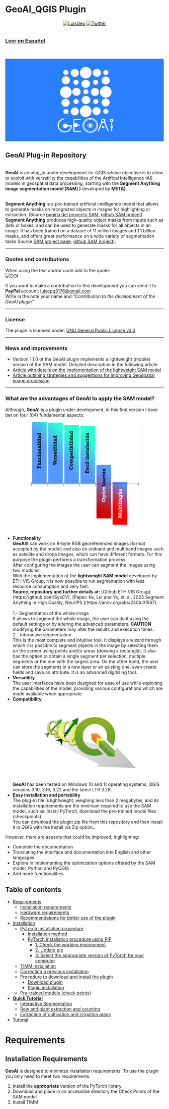 # GeoAI_QGIS Plugin
<table align="center">
    <p align = "center">
      <a href="https://www.linkedin.com/in/luisedpg/"><img alt="LuisGeo" src="https://img.shields.io/badge/AUTOR-Luis%20Eduardo%20Perez%20Graterol-brightgreen"></a>
      <a href="https://twitter.com/intent/tweet?text=Wow:&url=https%3A%2F%2Fgithub.com%2FluisCartoGeo%2FQGIS_Dashboard%2F"><img alt="Twitter" src="https://img.shields.io/twitter/url?label=TWITTER&style=social&url=https%3A%2F%2Ftwitter.com%2FLuiseperezg"></a>
      </P>
</table>

[<h3>Leer en Español</h3>](https://github.com/luisCartoGeo/GeoAI_Plugin/blob/main/README.md)<br>

<center><img style="text-align:center" src="https://github.com/luisCartoGeo/GeoAI_Plugin/blob/main/fondoimagen.png" style="max-width:80%;"></center>
<h2><b>GeoAI Plug-in Repository</b></h2><br>
<STRONG>GeoAI</STRONG> is an plug_in under development for QGIS whose objective is to allow to exploit with versatility the capabilities of the Artifical Intelligence (AI) models
in geospatial data processing, starting with the <strong>Segment Anything image segmentation model (SAM) )</strong> developed by <strong>META)</strong>.<br><br>

<strong>Segment Anything</strong> is a pre-trained artificial intelligence model that allows to generate masks on recognized objects in images for highlighting or extraction.
(Source [pagina del proyecto SAM](https://segment-anything.com/), [github SAM project](https://github.com/facebookresearch/segment-anything)).<br>
<strong>Segment Anything</strong>  produces high-quality object masks from inputs such as dots or boxes, and can be used to generate masks for all objects in an image. 
It has been trained on a dataset of 11 million images and 1.1 billion masks, and offers great performance on a wide variety of segmentation tasks 
Source [SAM project page](https://segment-anything.com/), [github SAM project](https://github.com/facebookresearch/segment-anything)).
<hr></hr>

### Quotes and contributions
When using the text and/or code add to the quote:<br>
[![DOI](https://zenodo.org/badge/DOI/10.5281/zenodo.8313393.svg)](https://doi.org/10.5281/zenodo.8313393)

If you want to make a contribution to this development you can send it to <strong>PayPal</strong> account: luisepg3176@gmail.com<br>
Write in the note your name and <i>"Contribution to the development of the GeoAI plugin"</i><br>
<hr></hr>

### License
The plugin is licensed under: [GNU General Public License v3.0](https://github.com/luisCartoGeo/GeoAI_Plugin/blob/main/LICENSE.txt)
<hr></hr>

### News and improvements
- Version 1.1.0 of the GeoAI plugin implements a lightweight (mobile) version of the SAM model. Detailed description in the following article
- [Article with details on the implementation of the lightweight SAM model](https://www.linkedin.com/pulse/fast-light-sam-now-available-qgis-geoai-plugin-perez-graterol-5dhue%3FtrackingId=skVOVLYfSWS0cqmq8VvKQw%253D%253D/)
- [Article outlining strategies and suggestions for improving Geospatial image processing](https://www.linkedin.com/pulse/how-obtain-better-results-when-capturing-elements-perez-graterol-67yve%3FtrackingId=3z7ZtJOoTGiz5rYGMHqqAQ%253D%253D/)
<hr></hr>

### What are the advantages of GeoAI to apply the SAM model?
Although, <strong>GeoAI</strong> is a plugin under development, in this first version I have bet on four (04) fundamental aspects:
<center><img style="text-align:center" src="https://github.com/luisCartoGeo/GeoAI_Plugin/blob/main/graf_caracte.png" width=350></center>
<br>
<ul>
    <li><strong>Functionality</strong></li>
    <strong>GeoAI</strong>It can work on 8-byte RGB georeferenced images (format accepted by the model) and also on uniband and multiband images such as satellite and drone images, 
     which can have different formats. For this purpose the plugin performs a transformation process.<br>
    After configuring the images the user can segment the images using two modules:<br>
    With the implementation of the <strong>lightweight SAM model</strong> developed by ETH VIS Group, it is now possible to run segmentation with less resource consumption and very fast.<br>
    <b>Source, repository and further details at:</b>
    [Github ETH VIS Group](https://github.com/SysCV), 
    [Paper: Ke, Lei and Ye, et. al, 2023 Segment Anything in High Quality, NeurIPS.](https://arxiv.org/abs/2306.01567).<br><br>
    1.- Segmentation of the whole image<br>
    It allows to segment the whole image, the user can do it using the default settings or by altering the advanced parameters. <strong>CAUTION</strong> modifying the parameters may alter the results and execution times.<br>
    2.-  Interactive segmentation<br>
    This is the most complete and intuitive tool. It displays a wizard through which it is possible to segment objects in the image by selecting them on the screen using points and/or areas (drawing a rectangle). It also has the option to obtain a single segment per selection, multiple segments or the one with the largest area. On the other hand, the user can store the segments in a new layer or an existing one, even create fields and save an attribute. It is an advanced digitizing tool.<br>
    <li><strong>Versatility</strong></li>
    The user interfaces have been designed for ease of use while exploiting the capabilities of the model, providing various configurations which are made available when appropriate.<br>
    <li><strong>Compatibility</strong></li>
    <center><img style="text-align:center" src="https://github.com/luisCartoGeo/GeoAI_Plugin/blob/main/logos.png" width=350></center><br>
    <strong>GeoAI</strong> has been tested on Windows 10 and 11 operating systems, QGIS versions 3.10, 3.16, 3.22 and the latest LTR 3.28.<br>
    <li><strong>Easy installation and portability</strong></li>
    The plug-in file is lightweight, weighing less than 2 megabytes, and its installation requirements are the minimum required to use the SAM model, such as: install PyTorch, download the pre-trained model files (checkpoints).<br>
    You can download the plugin zip file from this repository and then install it in QGIS with the Install via Zip option..<br>
</ul>

However, there are aspects that could be improved, highlighting:
<ul>
    <li>Complete the documentation</li>
    <li>Translating the interface and documentation into English and other languages</li>
    <li>Explore in implementing the optimization options offered by the SAM model, Python and PyQGIS</li>
    <li>Add more functionalities</il>
</ul>

## Table of contents

- [Requirements](#Requirements)
    - [Installation requirements](#Installation-requirements)
    - [Hardware requirements](#Hardware-requirements)
    - [Recommendations for better use of the plugin](#Recommendations-for-Better-use-of-the-plugin)
- [Installation](#Installation)
    - [PyTorch installation procedure](#PyTorch-installation-procedure)
      - [Installation method](#Installation-method)
      - [PyTorch installation procedure using PIP](#PyTorch-installation-procedure-using-PIP)
        - [1. Check the working environment](#1.-Check-the-working-environment)
        - [2. Update pip](#2.-Update-pip)
        - [3. Select the appropriate version of PyTorch for your computer](#3.-Select-the-appropriate-version-of-PyTorch-for-your-computer)
    - [TIMM Installation](TIMM-Installation)
    - [Correcting a previous installation](#Correcting-a-previous-installation)
    - [Procedure to download and install the plugin](#Procedure-to-download-and-install-the-plugin)
      - [Download plugin](#Download-plugin)
      - [Plugin installation](#Plugin-installation)
    - [Pre-trained models (check points)](#Pre-trained-models-(check-points))
 - [<b>Quick Tutorial</b>](#Quick-Tutorial)
    - [Interactive Segmentation](#Interactiv-Segmentation)
    - [Row and plant extraction and counting](#Row-and-plant-extraction-and-counting)
    - [Extraction of cultivation and irrigation areas](#Extraction-of-cultivation-and-irrigation-areas)
 - [Tutorial](#Tutorial)

# Requirements
## Installation Requirements

<strong>GeoAI</strong> is designed to minimize installation requirements.  To use the plugin you only need to meet two requirements:<br>
<ol>
    <li>Install the <strong>appropriate</strong> version of the PyTorch library.</li>
    <li>Download and place in an accessible directory the Check Points of the SAM model</li>
    <li>Install TIMM</li>
</ol>





